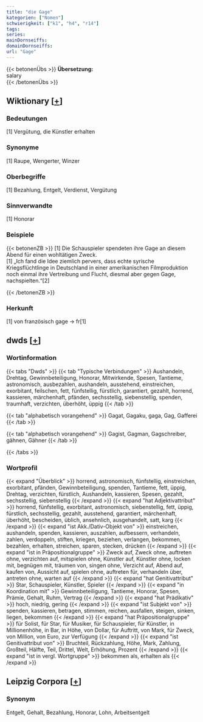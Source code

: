 ```yaml
---
title: "die Gage"
kategorien: ["Nomen"]
schwierigkeit: ["k1", "h4", "r14"]
tags:
series:
mainDornseiffs:
domainDornseiffs:
url: "Gage"
---
```


{{< betonenÜbs >}}
**Übersetzung:**  
salary  
{{< /betonenÜbs >}}

## Wiktionary [[+](https://de.wiktionary.org/wiki/Gage)]

### Bedeutungen
[1] Vergütung, die Künstler erhalten  

### Synonyme
[1] Raupe, Wengerter, Winzer  

### Oberbegriffe
[1] Bezahlung, Entgelt, Verdienst, Vergütung  

### Sinnverwandte
[1] Honorar  

### Beispiele
{{< betonenZB >}}
[1] Die Schauspieler spendeten ihre Gage an diesem Abend für einen wohltätigen Zweck.  
[1] „Ich fand die Idee ziemlich pervers, dass echte syrische Kriegsflüchtlinge in Deutschland in einer amerikanischen Filmproduktion noch einmal ihre Vertreibung und Flucht, diesmal aber gegen Gage, nachspielten.“[2]  

{{< /betonenZB >}}
### Herkunft
[1] von französisch gage → fr[1]  



## dwds [[+](https://www.dwds.de/wb/Gage)]

### Wortinformation
{{< tabs "Dwds" >}}
{{< tab "Typische Verbindungen" >}}
Aushandeln, Drehtag, Gewinnbeteiligung, Honorar, Mitwirkende, Spesen, Tantieme, astronomisch, ausbezahlen, aushandeln, ausstehend, einstreichen, exorbitant, feilschen, fett, fünfstellig, fürstlich, garantiert, gezahlt, horrend, kassieren, märchenhaft, pfänden, sechsstellig, siebenstellig, spenden, traumhaft, verzichten, überhöht, üppig
{{< /tab >}}

{{< tab "alphabetisch vorangehend" >}}
Gagat, Gagaku, gaga, Gag, Gafferei
{{< /tab >}}

{{< tab "alphabetisch vorangehend" >}}
Gagist, Gagman, Gagschreiber, gähnen, Gähner
{{< /tab >}}

{{< /tabs >}}

### Wortprofil
{{< expand "Überblick" >}} horrend, astronomisch, fünfstellig, einstreichen, exorbitant, pfänden, Gewinnbeteiligung, spenden, Tantieme, fett, üppig, Drehtag, verzichten, fürstlich, Aushandeln, kassieren, Spesen, gezahlt, sechsstellig, siebenstellig {{< /expand >}}
{{< expand "hat Adjektivattribut" >}} horrend, fünfstellig, exorbitant, astronomisch, siebenstellig, fett, üppig, fürstlich, sechsstellig, gezahlt, ausstehend, garantiert, märchenhaft, überhöht, bescheiden, üblich, ansehnlich, ausgehandelt, satt, karg {{< /expand >}}
{{< expand "ist Akk./Dativ-Objekt von" >}} einstreichen, aushandeln, spenden, kassieren, auszahlen, aufbessern, verhandeln, zahlen, verdoppeln, stiften, kriegen, beziehen, verlangen, bekommen, bezahlen, erhalten, streichen, sparen, stecken, drücken {{< /expand >}}
{{< expand "ist in Präpositionalgruppe" >}} Zweck auf, Zweck ohne, auftreten ohne, verzichten auf, mitspielen ohne, Künstler auf, Künstler ohne, locken mit, begnügen mit, träumen von, singen ohne, Verzicht auf, Abend auf, kaufen von, Aussicht auf, spielen ohne, auftreten für, verhandeln über, antreten ohne, warten auf {{< /expand >}}
{{< expand "hat Genitivattribut" >}} Star, Schauspieler, Künstler, Spieler {{< /expand >}}
{{< expand "in Koordination mit" >}} Gewinnbeteiligung, Tantieme, Honorar, Spesen, Prämie, Gehalt, Ruhm, Vertrag {{< /expand >}}
{{< expand "hat Prädikativ" >}} hoch, niedrig, gering {{< /expand >}}
{{< expand "ist Subjekt von" >}} spenden, kassieren, betragen, stimmen, reichen, ausfallen, steigen, sinken, liegen, bekommen {{< /expand >}}
{{< expand "hat Präpositionalgruppe" >}} für Solist, für Star, für Musiker, für Schauspieler, für Künstler, in Millionenhöhe, in Bar, in Höhe, von Dollar, für Auftritt, von Mark, für Zweck, von Million, von Euro, zur Verfügung {{< /expand >}}
{{< expand "ist Genitivattribut von" >}} Bruchteil, Rückzahlung, Höhe, Mark, Zahlung, Großteil, Hälfte, Teil, Drittel, Welt, Erhöhung, Prozent {{< /expand >}}
{{< expand "ist in vergl. Wortgruppe" >}} bekommen als, erhalten als {{< /expand >}}

## Leipzig Corpora [[+](https://corpora.uni-leipzig.de/en/res?word=Gage&corpusId=deu_newscrawl-public_2018)]


### Synonym
Entgelt, Gehalt, Bezahlung, Honorar, Lohn, Arbeitsentgelt

